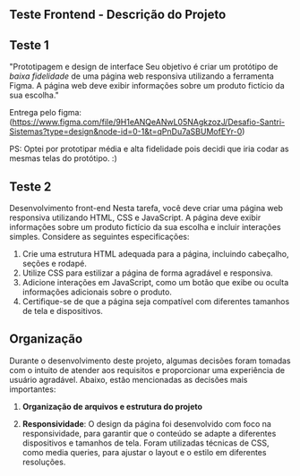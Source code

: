 ## Teste Frontend - Descrição do Projeto

## Teste 1
"Prototipagem e design de interface Seu objetivo é criar um protótipo de *baixa fidelidade* de uma página web responsiva utilizando a
 ferramenta Figma. A página web deve exibir informações sobre um produto fictício da sua escolha."
 
 Entrega pelo figma:
(https://www.figma.com/file/9H1eANQeANwL05NAgkzozJ/Desafio-Santri-Sistemas?type=design&node-id=0-1&t=qPnDu7aSBUMofEYr-0)

PS: Optei por prototipar média e alta fidelidade pois decidi que iria codar as mesmas telas do protótipo. :)

## Teste 2

Desenvolvimento front-end Nesta tarefa, você deve criar uma página web responsiva utilizando HTML, CSS e JavaScript. A página deve
exibir informações sobre um produto fictício da sua escolha e incluir interações simples. Considere as seguintes especificações:
1. Crie uma estrutura HTML adequada para a página, incluindo cabeçalho, seções e rodapé.
2. Utilize CSS para estilizar a página de forma agradável e responsiva.
3. Adicione interações em JavaScript, como um botão que exibe ou oculta informações adicionais sobre o produto.
4. Certifique-se de que a página seja compatível com diferentes tamanhos de tela e dispositivos.

## Organização

Durante o desenvolvimento deste projeto, algumas decisões foram tomadas com o intuito de atender aos requisitos e proporcionar uma experiência de usuário agradável. Abaixo, estão mencionadas as decisões mais importantes:

1. **Organização de arquivos e estrutura do projeto**

2. **Responsividade**: O design da página foi desenvolvido com foco na responsividade, para garantir que o conteúdo se adapte a diferentes dispositivos e tamanhos de tela. Foram utilizadas técnicas de CSS, como media queries, para ajustar o layout e o estilo em diferentes resoluções.



